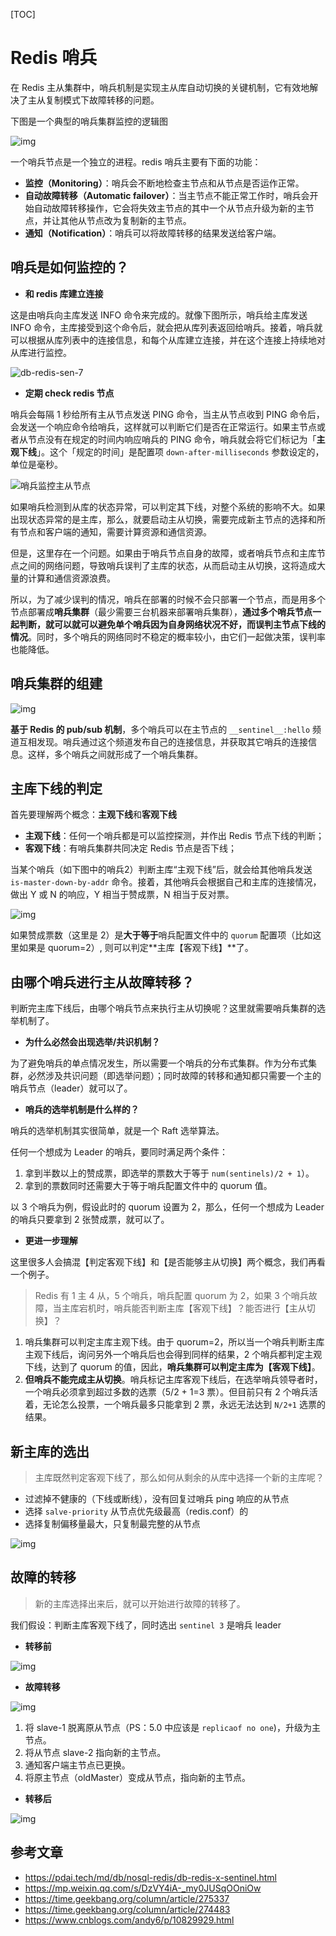 [TOC]

# Redis 哨兵

在 Redis 主从集群中，哨兵机制是实现主从库自动切换的关键机制，它有效地解决了主从复制模式下故障转移的问题。

下图是一个典型的哨兵集群监控的逻辑图

![img](.Redie高可用-哨兵机制.assets/db-redis-sen-1.png)

一个哨兵节点是一个独立的进程。redis 哨兵主要有下面的功能：

- **监控（Monitoring）**：哨兵会不断地检查主节点和从节点是否运作正常。
- **自动故障转移（Automatic failover）**：当主节点不能正常工作时，哨兵会开始自动故障转移操作，它会将失效主节点的其中一个从节点升级为新的主节点，并让其他从节点改为复制新的主节点。
- **通知（Notification）**：哨兵可以将故障转移的结果发送给客户端。

## 哨兵是如何监控的？

- **和 redis 库建立连接**

这是由哨兵向主库发送 INFO 命令来完成的。就像下图所示，哨兵给主库发送 INFO 命令，主库接受到这个命令后，就会把从库列表返回给哨兵。接着，哨兵就可以根据从库列表中的连接信息，和每个从库建立连接，并在这个连接上持续地对从库进行监控。

![db-redis-sen-7](.Redie高可用-哨兵机制.assets/db-redis-sen-7.JPG)

- **定期 check redis 节点**

哨兵会每隔 1 秒给所有主从节点发送 PING 命令，当主从节点收到 PING 命令后，会发送一个响应命令给哨兵，这样就可以判断它们是否在正常运行。如果主节点或者从节点没有在规定的时间内响应哨兵的 PING 命令，哨兵就会将它们标记为「**主观下线**」。这个「规定的时间」是配置项  `down-after-milliseconds` 参数设定的，单位是毫秒。

![哨兵监控主从节点](.Redie高可用-哨兵机制.assets/哨兵监控主从节点.png)

如果哨兵检测到从库的状态异常，可以判定其下线，对整个系统的影响不大。如果出现状态异常的是主库，那么，就要启动主从切换，需要完成新主节点的选择和所有节点和客户端的通知，需要计算资源和通信资源。

但是，这里存在一个问题。如果由于哨兵节点自身的故障，或者哨兵节点和主库节点之间的网络问题，导致哨兵误判了主库的状态，从而启动主从切换，这将造成大量的计算和通信资源浪费。

所以，为了减少误判的情况，哨兵在部署的时候不会只部署一个节点，而是用多个节点部署成**哨兵集群**（最少需要三台机器来部署哨兵集群），**通过多个哨兵节点一起判断，就可以就可以避免单个哨兵因为自身网络状况不好，而误判主节点下线的情况**。同时，多个哨兵的网络同时不稳定的概率较小，由它们一起做决策，误判率也能降低。

## 哨兵集群的组建

![img](.Redie高可用-哨兵机制.assets/db-redis-sen-6.jpg)

**基于 Redis 的 pub/sub 机制**，多个哨兵可以在主节点的 `__sentinel__:hello` 频道互相发现。哨兵通过这个频道发布自己的连接信息，并获取其它哨兵的连接信息。这样，多个哨兵之间就形成了一个哨兵集群。

## 主库下线的判定

首先要理解两个概念：**主观下线**和**客观下线**

- **主观下线**：任何一个哨兵都是可以监控探测，并作出 Redis 节点下线的判断；
- **客观下线**：有哨兵集群共同决定 Redis 节点是否下线；

当某个哨兵（如下图中的哨兵2）判断主库“主观下线”后，就会给其他哨兵发送 `is-master-down-by-addr` 命令。接着，其他哨兵会根据自己和主库的连接情况，做出 Y 或 N 的响应，Y 相当于赞成票，N 相当于反对票。

![img](.Redie高可用-哨兵机制.assets/db-redis-sen-2.jpg)

如果赞成票数（这里是 2）是**大于等于**哨兵配置文件中的 `quorum` 配置项（比如这里如果是 quorum=2）, 则可以判定**主库【客观下线】**了。

## 由哪个哨兵进行主从故障转移？

判断完主库下线后，由哪个哨兵节点来执行主从切换呢？这里就需要哨兵集群的选举机制了。

- **为什么必然会出现选举/共识机制？**

为了避免哨兵的单点情况发生，所以需要一个哨兵的分布式集群。作为分布式集群，必然涉及共识问题（即选举问题）；同时故障的转移和通知都只需要一个主的哨兵节点（leader）就可以了。

- **哨兵的选举机制是什么样的？**

哨兵的选举机制其实很简单，就是一个 Raft 选举算法。

任何一个想成为 Leader 的哨兵，要同时满足两个条件：

1. 拿到半数以上的赞成票，即选举的票数大于等于 `num(sentinels)/2 + 1`）。
2. 拿到的票数同时还需要大于等于哨兵配置文件中的 quorum 值。

以 3 个哨兵为例，假设此时的 quorum 设置为 2，那么，任何一个想成为 Leader 的哨兵只要拿到 2 张赞成票，就可以了。

- **更进一步理解**

这里很多人会搞混【判定客观下线】和【是否能够主从切换】两个概念，我们再看一个例子。

> Redis 有 1 主 4 从，5 个哨兵，哨兵配置 quorum 为 2，如果 3 个哨兵故障，当主库宕机时，哨兵能否判断主库【客观下线】？能否进行【主从切换】？

1. 哨兵集群可以判定主库主观下线。由于 quorum=2，所以当一个哨兵判断主库主观下线后，询问另外一个哨兵后也会得到同样的结果，2 个哨兵都判定主观下线，达到了 quorum 的值，因此，**哨兵集群可以判定主库为【客观下线】**。
2. **但哨兵不能完成主从切换**。哨兵标记主库客观下线后，在选举哨兵领导者时，一个哨兵必须拿到超过多数的选票（5/2 + 1=3 票）。但目前只有 2 个哨兵活着，无论怎么投票，一个哨兵最多只能拿到 2 票，永远无法达到 `N/2+1` 选票的结果。

## 新主库的选出

> 主库既然判定客观下线了，那么如何从剩余的从库中选择一个新的主库呢？

- 过滤掉不健康的（下线或断线），没有回复过哨兵 ping 响应的从节点
- 选择 `salve-priority` 从节点优先级最高（redis.conf）的
- 选择复制偏移量最大，只复制最完整的从节点

![img](.Redie高可用-哨兵机制.assets/db-redis-sen-3.jpg)

## 故障的转移

> 新的主库选择出来后，就可以开始进行故障的转移了。

我们假设：判断主库客观下线了，同时选出 `sentinel 3` 是哨兵 leader

- **转移前**

![img](.Redie高可用-哨兵机制.assets/db-redis-sen-1-166719652711811.png)

- **故障转移**

![img](.Redie高可用-哨兵机制.assets/db-redis-sen-4.png)

1. 将 slave-1 脱离原从节点（PS：5.0 中应该是 `replicaof no one`)，升级为主节点。
2. 将从节点 slave-2 指向新的主节点。
3. 通知客户端主节点已更换。
4. 将原主节点（oldMaster）变成从节点，指向新的主节点。

- **转移后**

![img](.Redie高可用-哨兵机制.assets/db-redis-sen-5.png)

## 参考文章

- https://pdai.tech/md/db/nosql-redis/db-redis-x-sentinel.html
- https://mp.weixin.qq.com/s/DzVY4iA-_my0JUSqOOniOw
- https://time.geekbang.org/column/article/275337
- https://time.geekbang.org/column/article/274483
- https://www.cnblogs.com/andy6/p/10829929.html